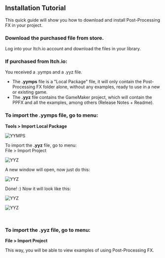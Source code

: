 
## Installation Tutorial <!-- {docsify-ignore} -->

This quick guide will show you how to download and install Post-Processing FX in your project.

### Download the purchased file from store.

Log into your Itch.io account and download the files in your library.

### If purchased from Itch.io:

You received a .yymps and a .yyz file.  
* The **.yymps** file is a "Local Package" file, it will only contain the Post-Processing FX folder alone, without any examples, ready to use in a new or existing game.  
* The **.yyz** file contains the GameMaker project, which will contain the PPFX and all the examples, among others (Release Notes + Readme).  

### To import the **.yymps** file, go to menu:  
**Tools > Import Local Package**  

![YYMPS](/../images/Installation_0.png)

To import the **.yyz** file, go to menu:  
File > Import Project  

![YYZ](/../images/Installation_1.png)

A new window will open, now just do this:

![YYZ](/../images/Installation_3.png)

Done! :) Now it will look like this:

![YYZ](/../images/Installation_2.png)

![YYZ](/../images/Installation_4.png)

</br>

### To import the **.yyz** file, go to menu:  
**File > Import Project**  

This way, you will be able to view examples of using Post-Processing FX.
